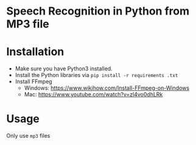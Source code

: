 # Speech Recognition in Python from MP3 file

# Installation
- Make sure you have Python3 installed.
- Install the Python libraries via `pip install -r requirements .txt`
- Install FFmpeg
  - Windows: https://www.wikihow.com/Install-FFmpeg-on-Windows
  - Mac: https://www.youtube.com/watch?v=zl4vo0dhLRk
# Usage
Only use `mp3` files